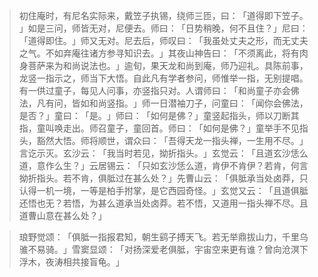 
> 初住庵时，有尼名实际来，戴笠子执锡，绕师三匝，曰：​「道得即下笠子。​」如是三问，师皆无对，尼便去。师曰：​「日势稍晚，何不且住？​」尼曰：​「道得即住。​」师又无对。尼去后，师叹曰：​「我虽处丈夫之形，而无丈夫之气。不如弃庵往诸方参寻知识去。​」其夜山神告曰：​「不须离此，将有肉身菩萨来为和尚说法也。​」逾旬，果天龙和尚到庵，师乃迎礼。具陈前事，龙竖一指示之，师当下大悟。自此凡有学者参问，师惟举一指，无别提唱。有一供过童子，每见人问事，亦竖指只对。人谓师曰：​「和尚童子亦会佛法，凡有问，皆如和尚竖指。​」师一日潜袖刀子，问童曰：​「闻你会佛法，是否？​」童曰：​「是。​」师曰：​「如何是佛？​」童竖起指头，师以刀断其指，童叫唤走出。师召童子，童回首。师曰：​「如何是佛？​」童举手不见指头，豁然大悟。师将顺世，谓众曰：​「吾得天龙一指头禅，一生用不尽。​」言讫示灭。玄沙云：​「我当时若见，拗折指头。​」玄觉云：​「且道玄沙恁么道，意作么生？​」云居锡云：​「只如玄沙恁么道，肯伊不肯伊？若肯，何言拗折指头。若不肯，俱胝过在甚么处？​」先曹山云：​「俱胝承当处卤莽，只认得一机一境，一等是柏手拊掌，是它西园奇怪。​」玄觉又云：​「且道俱胝还悟也无？若悟，为甚么道承当处卤莽。若不悟，又道用一指头禅不尽。且道曹山意在甚么处？​」

> 琅野觉颂：​「俱胝一指报君知，朝生鹞子搏天飞。若无举鼎拔山力，千里乌骓不易骑。​」雪窦显颂：​「对扬深爱老俱胝，宇宙空来更有谁？曾向沧溟下浮木，夜涛相共接盲龟。​」
